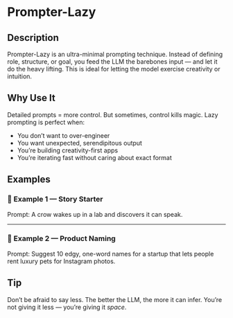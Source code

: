 # Prompter-Lazy

## Description

Prompter-Lazy is an ultra-minimal prompting technique. Instead of defining role, structure, or goal, you feed the LLM the barebones input — and let it do the heavy lifting. This is ideal for letting the model exercise creativity or intuition.

## Why Use It

Detailed prompts = more control. But sometimes, control kills magic. Lazy prompting is perfect when:
- You don’t want to over-engineer
- You want unexpected, serendipitous output
- You’re building creativity-first apps
- You’re iterating fast without caring about exact format

## Examples

### 🧠 Example 1 — Story Starter

Prompt: A crow wakes up in a lab and discovers it can speak.

---

### 🧠 Example 2 — Product Naming

Prompt: Suggest 10 edgy, one-word names for a startup that lets people rent luxury pets for Instagram photos.

## Tip

Don’t be afraid to say less. The better the LLM, the more it can infer. You’re not giving it less — you’re giving it *space*.
